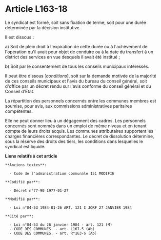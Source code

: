 # Article L163-18

Le syndicat est formé, soit sans fixation de terme, soit pour une durée déterminée par la décision institutive.

Il est dissous :

a) Soit de plein droit à l'expiration de cette durée ou à l'achèvement de l'opération qu'il avait pour objet de conduire ou à
la date du transfert à un district des services en vue desquels il avait été institué ;

b) Soit par le consentement de tous les conseils municipaux intéressés.

Il peut être dissous [*conditions*], soit sur la demande motivée de la majorité de ces conseils municipaux et l'avis du
bureau du conseil général, soit d'office par un décret rendu sur l'avis conforme du conseil général et du Conseil d'Etat.

La répartition des personnels concernés entre les communes membres est soumise, pour avis, aux commissions administratives
paritaires compétentes.

Elle ne peut donner lieu à un dégagement des cadres. Les personnels concernés sont nommés dans un emploi de même niveau et en
tenant compte de leurs droits acquis. Les communes attributaires supportent les charges financières correspondantes.    Le
décret de dissolution détermine, sous la réserve des droits des tiers, les conditions dans lesquelles le syndicat est
liquidé.

**Liens relatifs à cet article**

	**Anciens textes**:

	  - Code de l'administration communale 151 MODIFIE

	**Codifié par**:

	  - Décret n°77-90 1977-01-27

	**Modifié par**:

	  - Loi n°84-53 1984-01-26 ART. 121 I JORF 27 JANVIER 1984

	**Cité par**:

	  - Loi n°84-53 du 26 janvier 1984 - art. 121 (M)
	  - CODE DES COMMUNES. - art. L167-5 (Ab)
	  - CODE DES COMMUNES. - art. R*163-6 (Ab)
